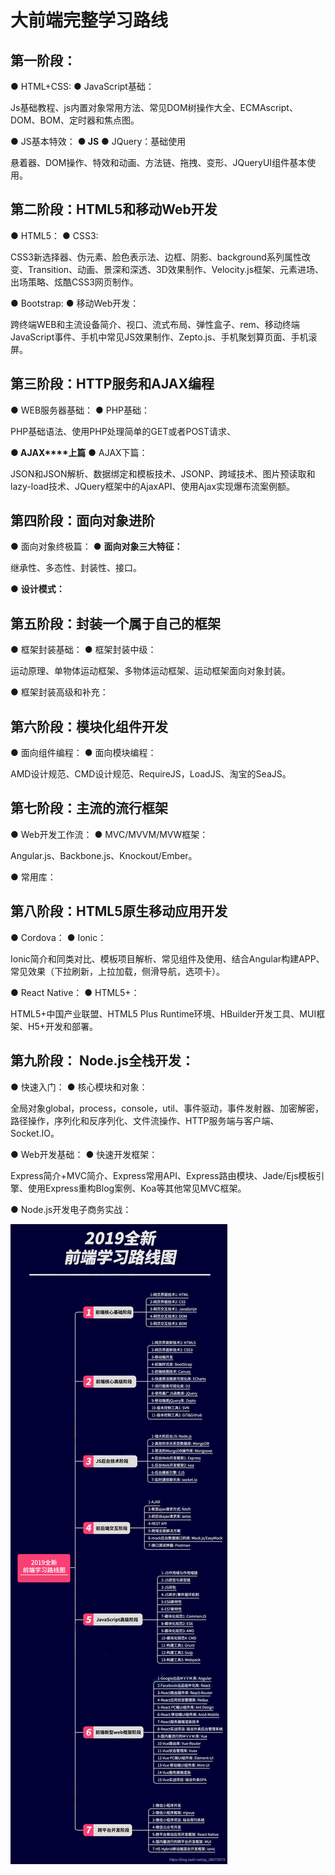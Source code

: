 # 大前端完整学习路线

## **第一阶段：**

 ●  HTML+CSS:
 ●  JavaScript基础：

Js基础教程、js内置对象常用方法、常见DOM树操作大全、ECMAscript、DOM、BOM、定时器和焦点图。

 ●  JS基本特效：
 **●  JS**
 ●  JQuery：基础使用

悬着器、DOM操作、特效和动画、方法链、拖拽、变形、JQueryUI组件基本使用。

## **第二阶段：HTML5和移动Web开发**

 ●  HTML5：
 ●  CSS3:

CSS3新选择器、伪元素、脸色表示法、边框、阴影、background系列属性改变、Transition、动画、景深和深透、3D效果制作、Velocity.js框架、元素进场、出场策略、炫酷CSS3网页制作。

 ●  Bootstrap:
 ●  移动Web开发：

跨终端WEB和主流设备简介、视口、流式布局、弹性盒子、rem、移动终端JavaScript事件、手机中常见JS效果制作、Zepto.js、手机聚划算页面、手机滚屏。

## **第三阶段：HTTP服务和AJAX编程**

 ●  WEB服务器基础：
 ●  PHP基础：

PHP基础语法、使用PHP处理简单的GET或者POST请求、

 **●  AJAX****上篇**
 ●  AJAX下篇：

JSON和JSON解析、数据绑定和模板技术、JSONP、跨域技术、图片预读取和lazy-load技术、JQuery框架中的AjaxAPI、使用Ajax实现爆布流案例额。

## **第四阶段：面向对象进阶**

 ●  面向对象终极篇：
 **●**  **面向对象三大特征：**

继承性、多态性、封装性、接口。

 **●**  **设计模式：**

## **第五阶段：封装一个属于自己的框架**

 ●  框架封装基础：
 ●  框架封装中级：

运动原理、单物体运动框架、多物体运动框架、运动框架面向对象封装。

 ●  框架封装高级和补充：

## **第六阶段：模块化组件开发**

 ●  面向组件编程：
 ●  面向模块编程：

AMD设计规范、CMD设计规范、RequireJS，LoadJS、淘宝的SeaJS。

## **第七阶段：主流的流行框架**

 ●  Web开发工作流：
 ●  MVC/MVVM/MVW框架：

Angular.js、Backbone.js、Knockout/Ember。

 ●  常用库：

## **第八阶段：HTML5原生移动应用开发**

 ●  Cordova：
 ●  Ionic：

Ionic简介和同类对比、模板项目解析、常见组件及使用、结合Angular构建APP、常见效果（下拉刷新，上拉加载，侧滑导航，选项卡）。

 ●  React Native：
 ●  HTML5+：

HTML5+中国产业联盟、HTML5 Plus Runtime环境、HBuilder开发工具、MUI框架、H5+开发和部署。

## **第九阶段：  Node.js全栈开发：**

 ●  快速入门：
 ●  核心模块和对象：

全局对象global，process，console，util、事件驱动，事件发射器、加密解密，路径操作，序列化和反序列化、文件流操作、HTTP服务端与客户端、Socket.IO。

 ●  Web开发基础：
 ●  快速开发框架：

Express简介+MVC简介、Express常用API、Express路由模块、Jade/Ejs模板引擎、使用Express重构Blog案例、Koa等其他常见MVC框架。

 ●  Node.js开发电子商务实战：

![](%E5%89%8D%E7%AB%AF%E5%AD%A6%E4%B9%A0%E8%B7%AF%E5%BE%84.assets/20190124144038133.jpg)